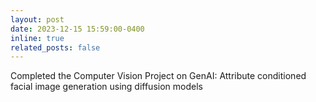 ```yaml
---
layout: post
date: 2023-12-15 15:59:00-0400
inline: true
related_posts: false
---
```


Completed the Computer Vision Project on GenAI: Attribute conditioned facial image generation using diffusion models 